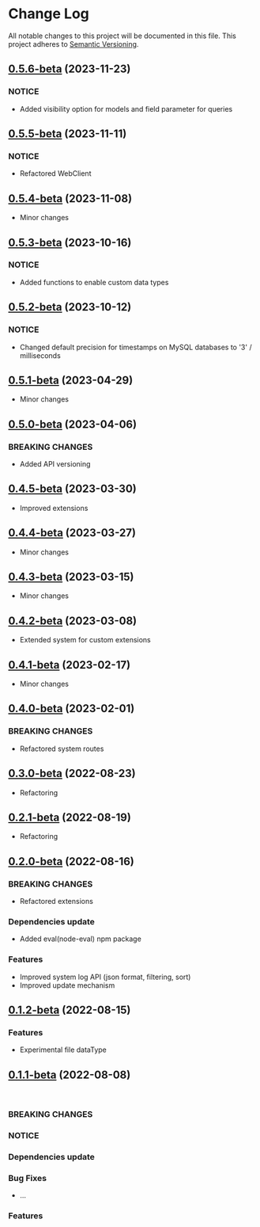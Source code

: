 # Change Log

All notable changes to this project will be documented in this file.
This project adheres to [Semantic Versioning](http://semver.org/).


## [0.5.6-beta](https://github.com/pb-it/wing-cms-api/releases/tag/0.5.6-beta) (2023-11-23)

### NOTICE

* Added visibility option for models and field parameter for queries


## [0.5.5-beta](https://github.com/pb-it/wing-cms-api/releases/tag/0.5.5-beta) (2023-11-11)

### NOTICE

* Refactored WebClient


## [0.5.4-beta](https://github.com/pb-it/wing-cms-api/releases/tag/0.5.4-beta) (2023-11-08)

* Minor changes


## [0.5.3-beta](https://github.com/pb-it/wing-cms-api/releases/tag/0.5.3-beta) (2023-10-16)

### NOTICE

* Added functions to enable custom data types


## [0.5.2-beta](https://github.com/pb-it/wing-cms-api/releases/tag/0.5.2-beta) (2023-10-12)

### NOTICE

* Changed default precision for timestamps on MySQL databases to '3' / milliseconds


## [0.5.1-beta](https://github.com/pb-it/wing-cms-api/releases/tag/0.5.1-beta) (2023-04-29)

* Minor changes


## [0.5.0-beta](https://github.com/pb-it/wing-cms-api/releases/tag/0.5.0-beta) (2023-04-06)

### BREAKING CHANGES

* Added API versioning


## [0.4.5-beta](https://github.com/pb-it/wing-cms-api/releases/tag/0.4.5-beta) (2023-03-30)

* Improved extensions


## [0.4.4-beta](https://github.com/pb-it/wing-cms-api/releases/tag/0.4.4-beta) (2023-03-27)

* Minor changes


## [0.4.3-beta](https://github.com/pb-it/wing-cms-api/releases/tag/0.4.3-beta) (2023-03-15)

* Minor changes


## [0.4.2-beta](https://github.com/pb-it/wing-cms-api/releases/tag/0.4.2-beta) (2023-03-08)

* Extended system for custom extensions


## [0.4.1-beta](https://github.com/pb-it/wing-cms-api/releases/tag/0.4.1-beta) (2023-02-17)

* Minor changes


## [0.4.0-beta](https://github.com/pb-it/wing-cms-api/releases/tag/0.4.0-beta) (2023-02-01)

### BREAKING CHANGES

* Refactored system routes


## [0.3.0-beta](https://github.com/pb-it/wing-cms-api/releases/tag/0.3.0-beta) (2022-08-23)

* Refactoring


## [0.2.1-beta](https://github.com/pb-it/wing-cms-api/releases/tag/0.2.1-beta) (2022-08-19)

* Refactoring


## [0.2.0-beta](https://github.com/pb-it/wing-cms-api/releases/tag/0.2.0-beta) (2022-08-16)


### BREAKING CHANGES

* Refactored extensions


### Dependencies update

* Added eval(node-eval) npm package


### Features

* Improved system log API (json format, filtering, sort)
* Improved update mechanism


## [0.1.2-beta](https://github.com/pb-it/wing-cms-api/releases/tag/0.1.2-beta) (2022-08-15)


### Features

* Experimental file dataType


## [0.1.1-beta](https://github.com/pb-it/wing-cms-api/releases/tag/0.1.1-beta) (2022-08-08)

&nbsp;
&nbsp;
&nbsp;
&nbsp;


### BREAKING CHANGES


### NOTICE


### Dependencies update


### Bug Fixes

* ...


### Features